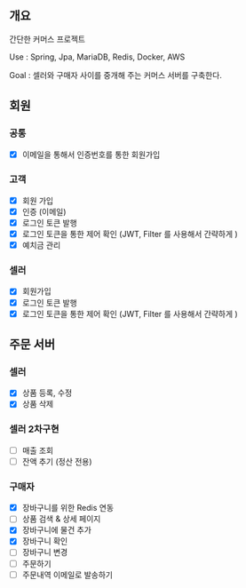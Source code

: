 ## 개요
간단한 커머스 프로젝트

Use : Spring, Jpa, MariaDB, Redis, Docker, AWS

Goal : 셀러와 구매자 사이를 중개해 주는 커머스 서버를 구축한다.


## 회원
### 공통
- [x] 이메일을 통해서 인증번호를 통한 회원가입

### 고객
- [x]  회원 가입
- [x]  인증 (이메일)
- [x]  로그인 토큰 발행
- [x]  로그인 토큰을 통한 제어 확인 (JWT, Filter 를 사용해서 간략하게 )  
- [x]  예치금 관리

### 셀러
- [x]  회원가입
- [x]  로그인 토큰 발행
- [x]  로그인 토큰을 통한 제어 확인 (JWT, Filter 를 사용해서 간략하게 )

## 주문 서버

### 셀러
- [x] 상품 등록, 수정
- [x] 상품 삭제
### 셀러 2차구현
- [ ] 매출 조회
- [ ] 잔액 추기 (정산 전용)

### 구매자
- [x] 장바구니를 위한 Redis 연동
- [ ] 상품 검색 & 상세 페이지
- [x] 장바구니에 물건 추가
- [x] 장바구니 확인
- [ ] 장바구니 변경
- [ ] 주문하기
- [ ] 주문내역 이메일로 발송하기
